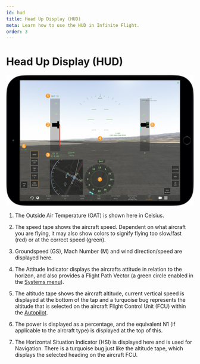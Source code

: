```yaml
---
id: hud
title: Head Up Display (HUD)
meta: Learn how to use the HUD in Infinite Flight.
order: 3
---
```


# Head Up Display (HUD)

![Head Up Display](_images/manual/frames/hud.jpg)



1. The Outside Air Temperature (OAT) is shown here in Celsius.

   

2. The speed tape shows the aircraft speed. Dependent on what aircraft you are flying, it may also show colors to signify flying too slow/fast (red) or at the correct speed (green).

   

3. Groundspeed (GS), Mach Number (M) and wind direction/speed are displayed here.

   

4. The Attitude Indicator displays the aircrafts attitude in relation to the horizon, and also provides a Flight Path Vector (a green circle enabled in the [Systems menu](/guide/getting-started/pilot-user-interface/systems#systems)).

   

5. The altitude tape shows the aircraft altitude, current vertical speed is displayed at the bottom of the tap and a turquoise bug represents the altitude that is selected on the aircraft Flight Control Unit (FCU) within the [Autopilot](/guide/getting-started/pilot-user-interface/autopilot#autopilot).

   

6. The power is displayed as a percentage, and the equivalent N1 (if applicable to the aircraft type) is displayed at the top of this.

   

7. The Horizontal Situation Indicator (HSI) is displayed here and is used for Navigation. There is a turquoise bug just like the altitude tape, which displays the selected heading on the aircraft FCU.